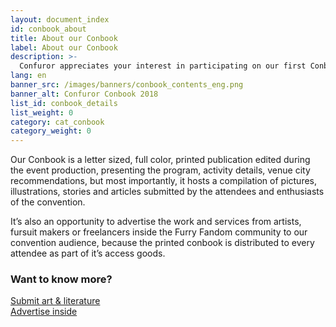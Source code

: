 ```yaml
---
layout: document_index
id: conbook_about
title: About our Conbook
label: About our Conbook
description: >-
  Confuror appreciates your interest in participating on our first Conbook! But if you don't really know what it is about, keep reading to find it out.
lang: en
banner_src: /images/banners/conbook_contents_eng.png
banner_alt: Confuror Conbook 2018
list_id: conbook_details
list_weight: 0
category: cat_conbook
category_weight: 0
---
```


Our Conbook is a letter sized, full color, printed publication edited during the event production, presenting the program, activity details, venue city recommendations, but most importantly, it hosts a compilation of pictures, illustrations, stories and articles submitted by the attendees and enthusiasts of the convention.

It’s also an opportunity to advertise the work and services from artists, fursuit makers or freelancers inside the Furry Fandom community to our convention audience, because the printed conbook is distributed to every attendee as part of it’s access goods.


### Want to know more?

<div class="conbook__related-row">
  <div class="conbook__related-col">
    <a href="/en/conbook/contents" class="conbook__related-content-button conbook__related-content-button--contents">Submit art & literature</a>
  </div>
  <div class="conbook__related-col">
    <a href="/en/conbook/advertise" class="conbook__related-content-button conbook__related-content-button--adverts">Advertise inside</a>
  </div>
</div>